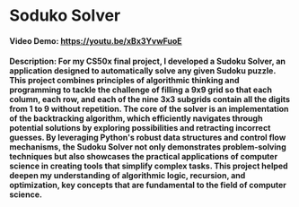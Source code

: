 # Soduko Solver
#### Video Demo:  https://youtu.be/xBx3YvwFuoE
#### Description: For my CS50x final project, I developed a Sudoku Solver, an application designed to automatically solve any given Sudoku puzzle. This project combines principles of algorithmic thinking and programming to tackle the challenge of filling a 9x9 grid so that each column, each row, and each of the nine 3x3 subgrids contain all the digits from 1 to 9 without repetition. The core of the solver is an implementation of the backtracking algorithm, which efficiently navigates through potential solutions by exploring possibilities and retracting incorrect guesses. By leveraging Python's robust data structures and control flow mechanisms, the Sudoku Solver not only demonstrates problem-solving techniques but also showcases the practical applications of computer science in creating tools that simplify complex tasks. This project helped deepen my understanding of algorithmic logic, recursion, and optimization, key concepts that are fundamental to the field of computer science.
